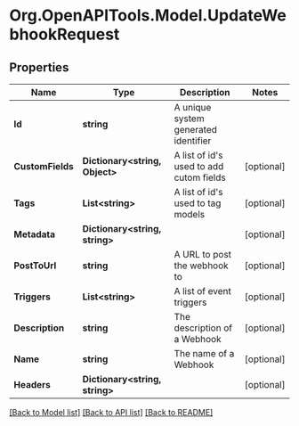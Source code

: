 
# Org.OpenAPITools.Model.UpdateWebhookRequest

## Properties

Name | Type | Description | Notes
------------ | ------------- | ------------- | -------------
**Id** | **string** | A unique system generated identifier | 
**CustomFields** | **Dictionary&lt;string, Object&gt;** | A list of id&#39;s used to add cutom fields | [optional] 
**Tags** | **List&lt;string&gt;** | A list of id&#39;s used to tag models | [optional] 
**Metadata** | **Dictionary&lt;string, string&gt;** |  | [optional] 
**PostToUrl** | **string** | A URL to post the webhook to | [optional] 
**Triggers** | **List&lt;string&gt;** | A list of event triggers | [optional] 
**Description** | **string** | The description of a Webhook | [optional] 
**Name** | **string** | The name of a Webhook | [optional] 
**Headers** | **Dictionary&lt;string, string&gt;** |  | [optional] 

[[Back to Model list]](../README.md#documentation-for-models)
[[Back to API list]](../README.md#documentation-for-api-endpoints)
[[Back to README]](../README.md)

